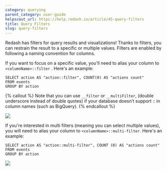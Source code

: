 ```yaml
---
category: querying
parent_category: user-guide
helpscout_url: https://help.redash.io/article/45-query-filters
title: Query Filters
slug: query-filters
---
```

Redash has filters for query results and visualizations! Thanks to filters,
you can restrain the result to a specific or multiple values. Filters are
enabled by following a naming convention for columns.

If you want to focus on a specific value, you'll need to alias your column to
`<columnName>::filter` . Here's an example:

```
SELECT action AS "action::filter", COUNT(0) AS "actions count" 
FROM events 
GROUP BY action
``` 

{% callout %}
Note that you can use  `__filter` or `__multiFilter`, (double underscore
instead of double quotes) if your database doesn’t support :: in column names
(such as BigQuery).
{% endcallout %}

![](/assets/images/docs/gitbook/filter_example_action_create.png)

If you're interested in multi filters (meaning you can select multiple
values), you will need to alias your column to  `<columnName>::multi-filter`.
Here's an example:
    
```
SELECT action AS "action::multi-filter", COUNT (0) AS "actions count" 
FROM events 
GROUP BY action
```

![](/assets/images/docs/gitbook/multifilter_example.png)

